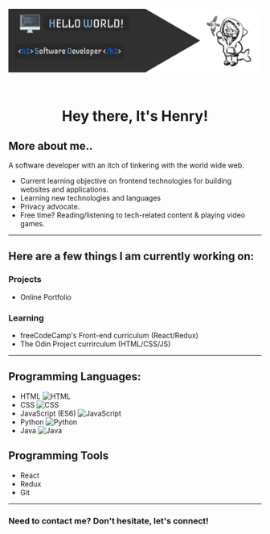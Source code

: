 <p><img align="center" src="./assets/profile_banner.png"></p><br>

<h1 align="center">Hey there, It's Henry!</h1>

## More about me..

A software developer with an itch of tinkering with the world wide web.

- Current learning objective on frontend technologies for building websites and applications.
- Learning new technologies and languages
- Privacy advocate.
- Free time? Reading/listening to tech-related content & playing video games.

---

## Here are a few things I am currently working on:

### Projects

- Online Portfolio

### Learning

- freeCodeCamp's Front-end curriculum (React/Redux)
- The Odin Project currirculum (HTML/CSS/JS)

---

## Programming Languages:

- HTML <img alt="HTML" src="https://cdn.jsdelivr.net/gh/devicons/devicon/icons/html5/html5-original.svg" width=30px/>
- CSS <img alt="CSS" src="https://cdn.jsdelivr.net/gh/devicons/devicon/icons/css3/css3-original.svg" width=30px/>
- JavaScript (ES6) <img alt="JavaScript" src="https://cdn.jsdelivr.net/gh/devicons/devicon/icons/javascript/javascript-original.svg" width=30px />
- Python <img alt="Python" src="https://cdn.jsdelivr.net/gh/devicons/devicon/icons/python/python-original.svg" width=30px/>
- Java <img alt="Java" src="https://cdn.jsdelivr.net/gh/devicons/devicon/icons/java/java-original.svg" width=30px />

## Programming Tools

- React
- Redux
- Git

---

### Need to contact me? Don't hesitate, let's connect!
